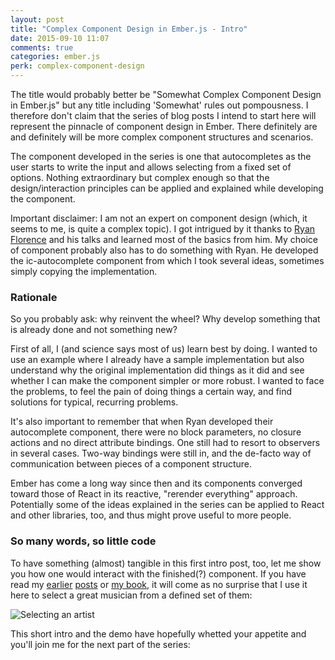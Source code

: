 ```yaml
---
layout: post
title: "Complex Component Design in Ember.js - Intro"
date: 2015-09-10 11:07
comments: true
categories: ember.js
perk: complex-component-design
---
```


The title would probably better be "Somewhat Complex Component Design in Ember.js"
but any title including 'Somewhat' rules out pompousness. I therefore don't
claim that the series of blog posts I intend to start here will represent the
pinnacle of component design in Ember. There definitely are and definitely will
be more complex component structures and scenarios.

The component developed in the series is one that autocompletes as the user
starts to write the input and allows selecting from a fixed set of options.
Nothing extraordinary but complex enough so that the design/interaction
principles can be applied and explained while developing the component.

Important disclaimer: I am not an expert on component design (which, it seems
to me, is quite a complex topic). I got intrigued by it thanks to [Ryan Florence][1]
and his talks and learned most of the basics from him. My choice of component
probably also has to do something with Ryan. He developed the ic-autocomplete
component from which I took several ideas, sometimes simply copying the
implementation.

### Rationale

So you probably ask: why reinvent the wheel? Why develop something that is
already done and not something new?

First of all, I (and science says most of us) learn best by doing. I wanted to
use an example where I already have a sample implementation but also understand
why the original implementation did things as it did and see whether I can make
the component simpler or more robust. I wanted to face the problems, to feel
the pain of doing things a certain way, and find solutions for typical,
recurring problems.

It's also important to remember that when Ryan developed their autocomplete
component, there were no block parameters, no closure actions and no direct
attribute bindings. One still had to resort to observers in several cases.
Two-way bindings were still in, and the de-facto way of communication between
pieces of a component structure.

Ember has come a long way since then and its components converged toward those
of React in its reactive, "rerender everything" approach. Potentially some of
the ideas explained in the series can be applied to React and other libraries,
too, and thus might prove useful to more people.

### So many words, so little code

To have something (almost) tangible in this first intro post, too, let me show
you how one would interact with the finished(?) component. If you have read my
[earlier][2] [posts][3] or [my book][4], it will come as no surprise that I use it here to
select a great musician from a defined set of them:

![Selecting an
artist](/images/posts/complex-component-design-ember/ember-autocomplete-demo.gif)

This short intro and the demo have hopefully whetted your appetite and you'll
join me for the next part of the series:

[1]: https://twitter.com/ryanflorence
[2]: /2014/06/26/ember-gotcha-controllers-are-singletons.html
[3]: /2014/03/05/sorting-arrays-in-ember-dot-js-by-various-criteria.html
[4]: http://rockandrollwithemberjs.com
